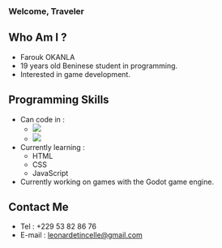 ### Welcome, Traveler

## Who Am I ?
- Farouk OKANLA
- 19 years old Beninese student in programming.
- Interested in game development.

## Programming Skills
- Can code in :
  - ![](https://img.shields.io/badge/C-00599C?style=for-the-badge&logo=c&logoColor=white)
  - ![](https://img.shields.io/badge/Python-3776AB?style=for-the-badge&logo=python&logoColor=white)
- Currently learning :
  - HTML
  - CSS
  - JavaScript
- Currently working on games with the Godot game engine.

## Contact Me
- Tel : +229 53 82 86 76
- E-mail : leonardetincelle@gmail.com
